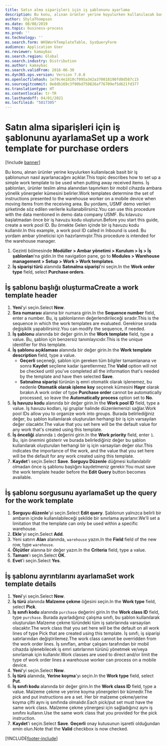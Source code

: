 ```yaml
---
title: Satın alma siparişleri için iş şablonunu ayarlama
description: Bu konu, alınan ürünler yerine koyulurken kullanılacak basit bir iş şablonunun nasıl ayarlanacağını açıklar.
author: ShylaThompson
ms.date: 08/08/2019
ms.topic: business-process
ms.prod: ''
ms.technology: ''
ms.search.form: WHSWorkTemplateTable, SysQueryForm
audience: Application User
ms.reviewer: kamaybac
ms.search.region: Global
ms.search.industry: Distribution
ms.author: kamaybac
ms.search.validFrom: 2016-06-30
ms.dyn365.ops.version: Version 7.0.0
ms.openlocfilehash: 1e79c4e1810cf095a342a370018190fd0d587c15
ms.sourcegitcommit: 0e8db169c3f90bd750826af76709ef5d621fd377
ms.translationtype: HT
ms.contentlocale: tr-TR
ms.lasthandoff: 04/01/2021
ms.locfileid: "5817305"
---
```

# <a name="set-up-a-work-template-for-purchase-orders"></a><span data-ttu-id="3e6a6-103">Satın alma siparişleri için iş şablonunu ayarlama</span><span class="sxs-lookup"><span data-stu-id="3e6a6-103">Set up a work template for purchase orders</span></span>

[!include [banner](../../includes/banner.md)]

<span data-ttu-id="3e6a6-104">Bu konu, alınan ürünler yerine koyulurken kullanılacak basit bir iş şablonunun nasıl ayarlanacağını açıklar.</span><span class="sxs-lookup"><span data-stu-id="3e6a6-104">This topic describes how to set up a simple work template to be used when putting away received items.</span></span> <span data-ttu-id="3e6a6-105">İş şablonları, ürünler teslim alma alanından taşınırken bir mobil cihazda ambara yönelik yönergeler kümesini belirler.</span><span class="sxs-lookup"><span data-stu-id="3e6a6-105">Work templates determine the set of instructions presented to the warehouse worker on a mobile device when moving items from the receiving area.</span></span> <span data-ttu-id="3e6a6-106">Bu yordamı, USMF demo verileri şirketinde söz edilen verilerle kullanabilirsiniz.</span><span class="sxs-lookup"><span data-stu-id="3e6a6-106">You can use this procedure with the data mentioned in demo data company USMF.</span></span> <span data-ttu-id="3e6a6-107">Bu kılavuzu başlatmadan önce bir iş havuzu kodu oluşturun.</span><span class="sxs-lookup"><span data-stu-id="3e6a6-107">Before you start this guide, create a work pool ID.</span></span> <span data-ttu-id="3e6a6-108">Bu örnekte Gelen içinde bir iş havuzu kodu kullanılır.</span><span class="sxs-lookup"><span data-stu-id="3e6a6-108">In this example, a work pool ID called in Inbound is used.</span></span> <span data-ttu-id="3e6a6-109">Bu yordam ambar yöneticisi için hazırlanmıştır.</span><span class="sxs-lookup"><span data-stu-id="3e6a6-109">This procedure is intended for the warehouse manager.</span></span>

1. <span data-ttu-id="3e6a6-110">Gezinti bölmesinde **Modüller > Ambar yönetimi > Kurulum > İş > İş şablonları**'na gidin.</span><span class="sxs-lookup"><span data-stu-id="3e6a6-110">In the navigation pane, go to **Modules > Warehouse management > Setup > Work > Work templates**.</span></span>
2. <span data-ttu-id="3e6a6-111">**İş siparişi türü** alanında **Satınalma siparişi**'ni seçin.</span><span class="sxs-lookup"><span data-stu-id="3e6a6-111">In the **Work order type** field, select **Purchase orders**.</span></span>

## <a name="create-a-work-template-header"></a><span data-ttu-id="3e6a6-112">İş şablonu başlığı oluşturma</span><span class="sxs-lookup"><span data-stu-id="3e6a6-112">Create a work template header</span></span>
1. <span data-ttu-id="3e6a6-113">**Yeni**'yi seçin.</span><span class="sxs-lookup"><span data-stu-id="3e6a6-113">Select **New**.</span></span>
2. <span data-ttu-id="3e6a6-114">**Sıra numarası** alanına bir numara girin.</span><span class="sxs-lookup"><span data-stu-id="3e6a6-114">In the **Sequence number** field, enter a number.</span></span> <span data-ttu-id="3e6a6-115">Bu, iş şablonlarının değerlendirileceği sıradır.</span><span class="sxs-lookup"><span data-stu-id="3e6a6-115">This is the sequence in which the work templates are evaluated.</span></span> <span data-ttu-id="3e6a6-116">Gerekirse sırada değişiklik yapabilirsiniz.</span><span class="sxs-lookup"><span data-stu-id="3e6a6-116">You can modify the sequence, if needed.</span></span>  
3. <span data-ttu-id="3e6a6-117">**İş şablonu** alanında bir değer girin.</span><span class="sxs-lookup"><span data-stu-id="3e6a6-117">In the **Work template** field, type a value.</span></span> <span data-ttu-id="3e6a6-118">Bu, şablon için benzersiz tanımlayıcıdır.</span><span class="sxs-lookup"><span data-stu-id="3e6a6-118">This is the unique identifier for this template.</span></span>  
4. <span data-ttu-id="3e6a6-119">**İş şablonu açıklaması** alanında bir değer girin.</span><span class="sxs-lookup"><span data-stu-id="3e6a6-119">In the **Work template description** field, type a value.</span></span>
    - <span data-ttu-id="3e6a6-120">**Geçerli** seçeneği, şablon için gereken tüm bilgiler tamamlanana ve sonra **Kaydet** seçilene kadar işaretlenmez.</span><span class="sxs-lookup"><span data-stu-id="3e6a6-120">The **Valid** option will not be checked until you've completed all the information that's needed by the template and have then selected **Save**.</span></span>  
    - <span data-ttu-id="3e6a6-121">**Satınalma siparişi** türünün iş emri otomatik olarak işlenemez, bu nedenle **Otomatik olarak işleme koy** seçenek kümesini **Hayır** olarak bırakın.</span><span class="sxs-lookup"><span data-stu-id="3e6a6-121">A work order of type **Purchase order** cannot be automatically processed, so leave the **Automatically process** option set to **No**.</span></span>  
5. <span data-ttu-id="3e6a6-122">**İş havuzu kodu** alanında bir değer girin.</span><span class="sxs-lookup"><span data-stu-id="3e6a6-122">In the **Work pool ID** field, type a value.</span></span> <span data-ttu-id="3e6a6-123">İş havuzu kodları, işi gruplar halinde düzenlemenizi sağlar.</span><span class="sxs-lookup"><span data-stu-id="3e6a6-123">Work pool IDs allow you to organize work into groups.</span></span> <span data-ttu-id="3e6a6-124">Burada belirlediğiniz değer, bu şablon kullanılarak oluşturulan herhangi bir iş için varsayılan değer olacaktır.</span><span class="sxs-lookup"><span data-stu-id="3e6a6-124">The value that you set here will be the default value for any work that's created using this template.</span></span>  
6. <span data-ttu-id="3e6a6-125">**İş önceliği** alanında `1` değerini girin.</span><span class="sxs-lookup"><span data-stu-id="3e6a6-125">In the **Work priority** field, enter `1`.</span></span> <span data-ttu-id="3e6a6-126">Bu, işin önemini gösterir ve burada belirlediğiniz değer bu şablon kullanılarak oluşturulan herhangi bir iş için varsayılan değer olur.</span><span class="sxs-lookup"><span data-stu-id="3e6a6-126">This indicates the importance of the work, and the value that you set here will be the default for any work created using this template.</span></span>  
7. <span data-ttu-id="3e6a6-127">**Kaydet**'i seçin.</span><span class="sxs-lookup"><span data-stu-id="3e6a6-127">Select **Save**.</span></span> <span data-ttu-id="3e6a6-128">**Sorguyu Düzenle** düğmesi kullanılabilir olmadan önce iş şablonu başlığını kaydetmeniz gerekir.</span><span class="sxs-lookup"><span data-stu-id="3e6a6-128">You must save the work template header before the **Edit Query** button becomes available.</span></span>  

## <a name="set-up-the-query-for-the-work-template"></a><span data-ttu-id="3e6a6-129">İş şablonu sorgusunu ayarlama</span><span class="sxs-lookup"><span data-stu-id="3e6a6-129">Set up the query for the work template</span></span>
1. <span data-ttu-id="3e6a6-130">**Sorguyu düzenle**'yi seçin.</span><span class="sxs-lookup"><span data-stu-id="3e6a6-130">Select **Edit query**.</span></span> <span data-ttu-id="3e6a6-131">Şablonun yalnızca belirli bir ambarın içinde kullanılabileceği şekilde bir sınırlama ayarlanır.</span><span class="sxs-lookup"><span data-stu-id="3e6a6-131">We'll set a limitation that the template can only be used within a specific warehouse.</span></span>  
2. <span data-ttu-id="3e6a6-132">**Ekle**'yi seçin.</span><span class="sxs-lookup"><span data-stu-id="3e6a6-132">Select **Add**.</span></span>
3. <span data-ttu-id="3e6a6-133">Yeni satırın **Alan** alanında, `warehouse` yazın.</span><span class="sxs-lookup"><span data-stu-id="3e6a6-133">In the **Field** field of the new row, type `warehouse`.</span></span>
4. <span data-ttu-id="3e6a6-134">**Ölçütler** alanına bir değer yazın.</span><span class="sxs-lookup"><span data-stu-id="3e6a6-134">In the **Criteria** field, type a value.</span></span>
5. <span data-ttu-id="3e6a6-135">**Tamam**'ı seçin.</span><span class="sxs-lookup"><span data-stu-id="3e6a6-135">Select **OK**.</span></span>
6. <span data-ttu-id="3e6a6-136">**Evet**'i seçin.</span><span class="sxs-lookup"><span data-stu-id="3e6a6-136">Select **Yes**.</span></span>

## <a name="set-work-template-details"></a><span data-ttu-id="3e6a6-137">İş şablonu ayrıntılarını ayarlama</span><span class="sxs-lookup"><span data-stu-id="3e6a6-137">Set work template details</span></span>
1. <span data-ttu-id="3e6a6-138">**Yeni**'yi seçin.</span><span class="sxs-lookup"><span data-stu-id="3e6a6-138">Select **New**.</span></span>
2. <span data-ttu-id="3e6a6-139">**İş türü** alanında **Malzeme çekme** öğesini seçin.</span><span class="sxs-lookup"><span data-stu-id="3e6a6-139">In the **Work type** field, select **Pick**.</span></span>
3. <span data-ttu-id="3e6a6-140">**İş sınıfı kodu** alanında `purchase` değerini girin.</span><span class="sxs-lookup"><span data-stu-id="3e6a6-140">In the **Work class ID** field, type `purchase`.</span></span> <span data-ttu-id="3e6a6-141">Burada ayarladığınız çalışma sınıfı, bu şablon kullanılarak oluşturulan Malzeme çekme türündeki tüm iş satırlarında varsayılan olacaktır.</span><span class="sxs-lookup"><span data-stu-id="3e6a6-141">The work class that you set here will be the default on all work lines of type Pick that are created using this template.</span></span> <span data-ttu-id="3e6a6-142">İş sınıfı, iş siparişi satırlarından değiştirilemez.</span><span class="sxs-lookup"><span data-stu-id="3e6a6-142">The work class cannot be overridden from the work order lines.</span></span> <span data-ttu-id="3e6a6-143">İş sınıfları, ambar çalışanı tarafından bir mobil cihazda işlenebilecek iş emri satırlarının türünü yönetmek ve/veya sınırlamak için kullanılır.</span><span class="sxs-lookup"><span data-stu-id="3e6a6-143">Work classes are used to direct and/or limit the type of work order lines a warehouse worker can process on a mobile device.</span></span>  
4. <span data-ttu-id="3e6a6-144">**Yeni**'yi seçin.</span><span class="sxs-lookup"><span data-stu-id="3e6a6-144">Select **New**.</span></span>
5. <span data-ttu-id="3e6a6-145">**İş türü** alanında, **Yerine koyma**'yı seçin.</span><span class="sxs-lookup"><span data-stu-id="3e6a6-145">In the **Work type** field, select **Put**.</span></span>
6. <span data-ttu-id="3e6a6-146">**İş sınıfı kodu** alanında bir değer girin.</span><span class="sxs-lookup"><span data-stu-id="3e6a6-146">In the **Work class ID** field, type a value.</span></span> <span data-ttu-id="3e6a6-147">Malzeme çekme ve yerine koyma yönergeleri bir kümedir.</span><span class="sxs-lookup"><span data-stu-id="3e6a6-147">The pick and put instructions are a set.</span></span> <span data-ttu-id="3e6a6-148">Her bir malzeme çekme/yerine koyma çifti aynı iş sınıfında olmalıdır.</span><span class="sxs-lookup"><span data-stu-id="3e6a6-148">Each pick/put set must have the same work class.</span></span> <span data-ttu-id="3e6a6-149">Malzeme çekme yönergesi için sağladığınız aynı iş sınıfını kullanın.</span><span class="sxs-lookup"><span data-stu-id="3e6a6-149">Use the same work class that you provided for the pick instruction.</span></span>  
7. <span data-ttu-id="3e6a6-150">**Kaydet**'i seçin.</span><span class="sxs-lookup"><span data-stu-id="3e6a6-150">Select **Save**.</span></span> <span data-ttu-id="3e6a6-151">**Geçerli** onay kutusunun işaretli olduğundan emin olun.</span><span class="sxs-lookup"><span data-stu-id="3e6a6-151">Note that the **Valid** checkbox is now checked.</span></span>  



[!INCLUDE[footer-include](../../../includes/footer-banner.md)]